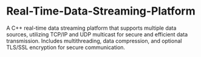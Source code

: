 # Real-Time-Data-Streaming-Platform
A C++ real-time data streaming platform that supports multiple data sources, utilizing TCP/IP and UDP multicast for secure and efficient data transmission. Includes multithreading, data compression, and optional TLS/SSL encryption for secure communication.
